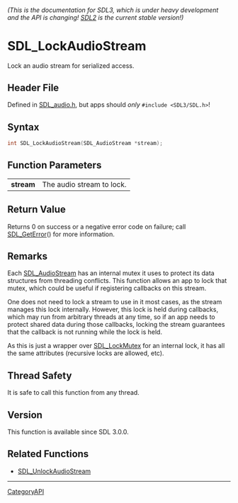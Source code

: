 ###### (This is the documentation for SDL3, which is under heavy development and the API is changing! [SDL2](https://wiki.libsdl.org/SDL2/) is the current stable version!)
# SDL_LockAudioStream

Lock an audio stream for serialized access.

## Header File

Defined in [SDL_audio.h](https://github.com/libsdl-org/SDL/blob/main/include/SDL3/SDL_audio.h), but apps should _only_ `#include <SDL3/SDL.h>`!

## Syntax

```c
int SDL_LockAudioStream(SDL_AudioStream *stream);

```

## Function Parameters

|                |                           |
| -------------- | ------------------------- |
| **stream**     | The audio stream to lock. |

## Return Value

Returns 0 on success or a negative error code on failure; call
[SDL_GetError](SDL_GetError)() for more information.

## Remarks

Each [SDL_AudioStream](SDL_AudioStream) has an internal mutex it uses to
protect its data structures from threading conflicts. This function allows
an app to lock that mutex, which could be useful if registering callbacks
on this stream.

One does not need to lock a stream to use in it most cases, as the stream
manages this lock internally. However, this lock is held during callbacks,
which may run from arbitrary threads at any time, so if an app needs to
protect shared data during those callbacks, locking the stream guarantees
that the callback is not running while the lock is held.

As this is just a wrapper over [SDL_LockMutex](SDL_LockMutex) for an
internal lock, it has all the same attributes (recursive locks are allowed,
etc).

## Thread Safety

It is safe to call this function from any thread.

## Version

This function is available since SDL 3.0.0.

## Related Functions

* [SDL_UnlockAudioStream](SDL_UnlockAudioStream)

----
[CategoryAPI](CategoryAPI)

